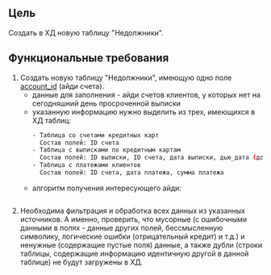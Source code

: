 ## Цель
Создать в ХД новую таблицу "Недолжники".

## Функциональные требования
1. Создать новую таблицу "Недолжники", имеющую одно поле <a href="#">account_id</a> (айди счета). 
   - данные для заполнения - айди счетов клиентов, у которых нет на сегодняшний день просроченной выписки
   - указанную информацию нужно выделить из трех, имеющихся в ХД таблиц:
     ```sh
     - Таблица со счетами кредитных карт
       Состав полей: ID счета
     - Таблица с выписками по кредитным картам
       Состав полей: ID выписки, ID счета, дата выписки, дью_дата (до которой нужно погасить долг), сумма выписки
     - Таблица с платежами клиентов
       Состав полей: ID счета, дата платежа, сумма платежа
     ```
   - алгоритм получения интересующего айди:
      ```sh
      
      ```
2. Необходима фильтрация и обработка всех данных из указанных источников. А именно, проверить, что мусорные (с ошибочными данными в полях - данные других полей, бессмысленную символику, логические ошибки (отрицательный кредит) и т.д.) и ненужные (содержащие пустые поля) данные, а также дубли (строки таблицы, содержащие информацию идентичную другой в данной таблице) не будут загружены в ХД.
